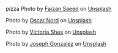 pizza Photo by <a href="https://unsplash.com/@faizansaeed?utm_content=creditCopyText&utm_medium=referral&utm_source=unsplash">Faizan Saeed</a> on <a href="https://unsplash.com/photos/brown-round-pizza-on-brown-wooden-table-8thte7ceLSw?utm_content=creditCopyText&utm_medium=referral&utm_source=unsplash">Unsplash</a>


Photo by <a href="https://unsplash.com/@oscnord?utm_content=creditCopyText&utm_medium=referral&utm_source=unsplash">Oscar Nord</a> on <a href="https://unsplash.com/photos/shallow-focus-photography-of-martini-glass-with-slice-of-lemon-3hQr2vMta74?utm_content=creditCopyText&utm_medium=referral&utm_source=unsplash">Unsplash</a>


Photo by <a href="https://unsplash.com/@victoriakosmo?utm_content=creditCopyText&utm_medium=referral&utm_source=unsplash">Victoria Shes</a> on <a href="https://unsplash.com/photos/assorted-pies-and-tarts-on-plates-Qa29U4Crvn4?utm_content=creditCopyText&utm_medium=referral&utm_source=unsplash">Unsplash</a>

Photo by <a href="https://unsplash.com/@miracletwentyone?utm_content=creditCopyText&utm_medium=referral&utm_source=unsplash">Joseph Gonzalez</a> on <a href="https://unsplash.com/photos/sunny-side-up-egg-with-bread-beside-fork-QaGDmf5tMiE?utm_content=creditCopyText&utm_medium=referral&utm_source=unsplash">Unsplash</a>
  